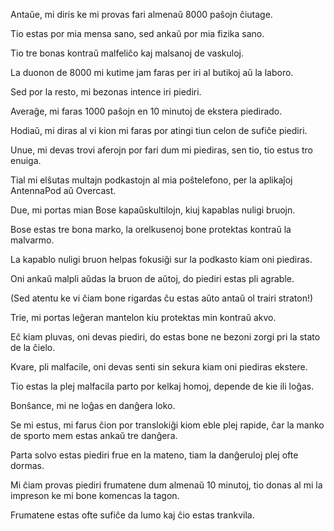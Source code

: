 Antaŭe, mi diris ke mi provas fari almenaŭ 8000 paŝojn ĉiutage. 

Tio estas por mia mensa sano, sed ankaŭ por mia fizika sano.

Tio tre bonas kontraŭ malfeliĉo kaj malsanoj de vaskuloj.

La duonon de 8000 mi kutime jam faras per iri al butikoj aŭ la laboro.

Sed por la resto, mi bezonas intence iri piediri.

Averaĝe, mi faras 1000 paŝojn en 10 minutoj de ekstera piedirado.

Hodiaŭ, mi diras al vi kion mi faras por atingi tiun celon de sufiĉe piediri.

Unue, mi devas trovi aferojn por fari dum mi piediras, sen tio, tio estus tro enuiga.

Tial mi elŝutas multajn podkastojn al mia poŝtelefono, per la aplikaĵoj AntennaPod aŭ Overcast.

Due, mi portas mian Bose kapaŭskultilojn, kiuj kapablas nuligi bruojn.

Bose estas tre bona marko, la orelkusenoj bone protektas kontraŭ la malvarmo.

La kapablo nuligi bruon helpas fokusiĝi sur la podkasto kiam oni piediras.

Oni ankaŭ malpli aŭdas la bruon de aŭtoj, do piediri estas pli agrable.

(Sed atentu ke vi ĉiam bone rigardas ĉu estas aŭto antaŭ ol trairi straton!)

Trie, mi portas leĝeran mantelon kiu protektas min kontraŭ akvo.

Eĉ kiam pluvas, oni devas piediri, do estas bone ne bezoni zorgi pri la stato de la ĉielo.

Kvare, pli malfacile, oni devas senti sin sekura kiam oni piediras ekstere.

Tio estas la plej malfacila parto por kelkaj homoj, depende de kie ili loĝas.

Bonŝance, mi ne loĝas en danĝera loko.

Se mi estus, mi farus ĉion por translokiĝi kiom eble plej rapide, ĉar la manko de sporto mem estas ankaŭ tre danĝera.

Parta solvo estas piediri frue en la mateno, tiam la danĝeruloj plej ofte dormas.

Mi ĉiam provas piediri frumatene dum almenaŭ 10 minutoj, tio donas al mi la impreson ke mi bone komencas la tagon.

Frumatene estas ofte sufiĉe da lumo kaj ĉio estas trankvila.


